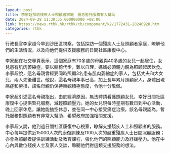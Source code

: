 ```yaml
---
layout: post
title: 李家超探訪殘疾人士照顧者家庭　獲悉暫托服務有大幫助
date: 2024-09-28 11:30:55.000000000 +08:00
link: https://news.rthk.hk/rthk/ch/component/k2/1772431-20240928.htm
categories: rthk
---
```


行政長官李家超今早到沙田區視察，包括探訪一個殘疾人士及照顧者家庭，瞭解他們的生活情況，以及向他們提供支援服務的日間社區康復中心。

李家超在社交專頁表示，這個家庭有70多歲的母親與40多歲的女兒一起居住，女兒患有肌肉萎縮症，要以輪椅代步，難以自理，媽媽必須親力親為照顧起居飲食。李家超說，這名母親曾經要同時照顧3名患有肌肉萎縮症的家人，包括丈夫和大女兒，兩人先後離世。他說，這名母親年事已高，加上長年累月照顧家人，身體出現痛症和勞損，該名母親仍保持樂觀積極態度，令他十分敬佩。

李家超引述這名母親指出，由於經濟原因，無法聘請看護照顧女兒，幸好日間社區康復中心提供暫托服務，減輕照顧壓力。她的女兒現每時星期有數日到中心活動，晚上回家休息，讓她能抽空休息，並在同一中心接受痛症治療。該名母親認為，暫托服務對照顧者有非常大幫助，希望政府加強相關支援。

李家超又說，他到過日間社區康復中心視察，瞭解支援殘疾人士和照顧者的服務。中心每年提供近15000人次的康復訓練及1100人次的嚴重殘疾人士日間照顧服務；亦會為照顧者提供訓練活動及教育課程，強化他們的照顧能力及紓緩壓力。他在中心內與數位殘疾人士及家人交談，聆聽他們對這類支援服務的想法。
